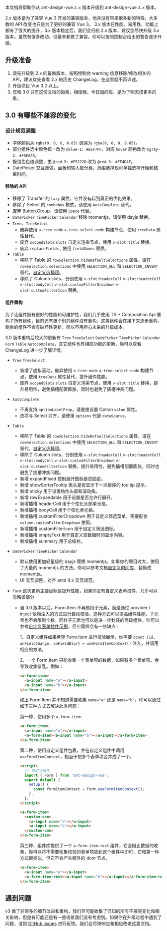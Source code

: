 本文档将帮助你从 ant-design-vue `2.x` 版本升级到 ant-design-vue `3.x` 版本。

2.x 版本是为了兼容 Vue 3 开发的兼容版本，他并没有带来很多新的特性，大多数的 API 改变也只是为了更好的兼容 Vue 3。 3.x 版本在性能、易用性、功能上都有了很大的提升，3.x 版本稳定后，我们会归档 2.x 版本，建议您尽快升级 3.x 版本。虽然有很多改动，但基本都做了兼容，你可以按照控制台给出的警告逐步升级。

## 升级准备

1. 请先升级到 2.x 的最新版本，按照控制台 warning 信息移除/修改相关的 API，建议优先查看 2.x 的历史 ChangeLog，在这里就不再详述。
2. 升级项目 Vue 3.2 以上。
3. 您和 3.0 只有这份文档的距离，相信我，今日加的班，是为了明天摸更多的鱼。

## 3.0 有哪些不兼容的变化

### 设计规范调整

- 字体颜色从 `rgba(0, 0, 0, 0.65)` 调深为 `rgba(0, 0, 0, 0.85)`。
- 部分组件选中颜色统一改为 `@blue-1: #E6F7FF`，对应 `hover` 颜色改为 `@gray-2: #FAFAFA`。
- 报错色色值调整，由 `@red-5: #F5222D` 改为 `@red-5: #FF4D4F`。
- DatePicker 交互重做，面板和输入框分离，范围选择现可单独选择开始和结束时间。

#### 移除的 API

- 移除了 Transfer 的 `lazy` 属性，它并没有起到真正的优化效果。
- 移除了 Select 的 `combobox` 模式，请使用 `AutoComplete` 替代。
- 废弃 Button.Group，请使用 `Space` 代替。
- `DatePicker` `TimePicker` `Calendar` 移除 momentjs，请使用 dayjs 替换。
- `Tree`、`TreeSelect`
  - 废弃使用 `a-tree-node` `a-tree-select-node` 构建节点，使用 `treeData` 属性替代。
  - 废弃 `scopedSlots` `slots` 自定义渲染节点，使用 `v-slot:title` 替换。
  - 废弃 `replaceFields` , 使用 `fieldNames` 替换。
- `Table`
  - 移除了 Table 的 `rowSelection.hideDefaultSelections` 属性，请在 `rowSelection.selections` 中使用 `SELECTION_ALL` 和 `SELECTION_INVERT` 替代，[自定义选择项](/components/table/#components-table-demo-row-selection-custom)。
  - 移除了 Column slots，分别使用 `v-slot:headerCell` `v-slot:headerCell` `v-slot:bodyCell` `v-slot:customFilterDropdown` `v-slot:customFilterIcon` 替换。

#### 组件重构

为了让组件拥有更好的性能和可维护性，我们几乎使用 TS + Composition Api 重构了所有组件，目前还有极个别的组件没有重构，这类组件会在接下来逐步重构，剩余的组件不会有破坏性更新，所以不用担心未来的升级成本。

3.0 版本重构后较大的更新有 `Tree` `TreeSelect` `DatePicker` `TimePicker` `Calendar` `Form` `Table` `AutoComplete`，其它组件也有相应功能的更新，你可以查看 ChangeLog 进一步了解详情。

- `Tree` `TreeSelect`

  - 新增了虚拟滚动，废弃使用 `a-tree-node` `a-tree-select-node` 构建节点，使用 `treeData` 属性替代，提升组件性能。
  - 废弃 `scopedSlots` `slots` 自定义渲染节点，使用 `v-slot:title` 替换，提升易用性，避免插槽配置膨胀，同时也避免了插槽冲突问题。

- `AutoComplete`

  - 不再支持 `optionLabelProp`，请直接设置 Option `value` 属性。
  - 选项与 Select 对齐，请使用 `options` 代替 `dataSource`。

- `Table`

  - 移除了 Table 的 `rowSelection.hideDefaultSelections` 属性，请在 `rowSelection.selections` 中使用 `SELECTION_ALL` 和 `SELECTION_INVERT` 替代，[自定义选择项](/components/table/#components-table-demo-row-selection-custom)。
  - 移除了 Column slots，分别使用 `v-slot:headerCell` `v-slot:headerCell` `v-slot:bodyCell` `v-slot:customFilterDropdown` `v-slot:customFilterIcon` 替换，提升易用性，避免插槽配置膨胀，同时也避免了插槽冲突问题。
  - 新增 expandFixed 控制展开图标是否固定。
  - 新增 showSorterTooltip 表头是否显示下一次排序的 tooltip 提示。
  - 新增 sticky 用于设置粘性头部和滚动条。
  - 新增 rowExpandable 用于设置是否允许行展开。
  - 新增插槽 headerCell 用于个性化头部单元格。
  - 新增插槽 bodyCell 用于个性化单元格。
  - 新增插槽 customFilterDropdown 用于自定义筛选菜单，需要配合 `column.customFilterDropdown` 使用。
  - 新增插槽 customFilterIcon 用于自定义筛选图标。
  - 新增插槽 emptyText 用于自定义空数据时的显示内容。
  - 新增插槽 summary 用于总结栏。

- `DatePicker` `TimePicker` `Calendar`

  - 默认使用更加轻量级的 dayjs 替换 momentjs，如果你的项目过大，使用了大量的 momentjs 的方法，你可以参考文档[自定义时间库](/docs/vue/replace-date-cn)，替换成 momentjs。
  - UI 交互调整，对齐 antd 4.x 交互规范。

- `Form` 这次更新主要目标是提升性能，如果你没有自定义表单控件，几乎可以忽略该部分

  - 自 3.0 版本以后，Form.Item 不再劫持子元素，而是通过 provider / inject 依赖注入的方式进行自动校验，这种方式可以提高组件性能，子元素也不会限制个数，同样子元素也可以是进一步封装的高级组件。你可以参考[自定义表单控件示例](#components-form-demo-customized-form-controls)，但它同样会有一些缺点：

    1、自定义组件如果希望 Form.Item 进行校验展示，你需要 `const {id, onFieldChange, onFieldBlur} = useFormItemContext()` 注入，并调用相应的方法。

    2、一个 Form.Item 只能收集一个表单项的数据，如果有多个表单项，会导致收集错乱。例如：

    ```html
    <a-form-item>
      <a-input name="a"></a-input>
      <a-input name="b"></a-input>
    </a-form-item>
    ```

    如上 Form.Item 并不知道需要收集 `name="a"` 还是 `name="b"`，你可以通过如下三种方式去解决此类问题：

    第一种，使用多个 `a-form-item`:

    ```html
    <a-form-item>
      <a-input name="a"></a-input>
      <a-form-item><a-input name="b"></a-input></a-form-item>
    </a-form-item>
    ```

    第二种，使用自定义组件包裹，并在自定义组件中调用 `useFormItemContext`，相当于把多个表单项合并成了一个。

    ```html
    <script>
      // 自定义组件
      import { Form } from 'ant-design-vue';
      export default {
        setup() {
          const formItemContext = Form.useFormItemContext();
        },
      };
    </script>
    ```

    ```html
    <a-form-item>
      <custom-com>
        <a-input name="a"></a-input>
        <a-input name="b"></a-input>
      </custom-com>
    </a-form-item>
    ```

    第三种，组件库提供了一个 `a-form-item-rest` 组件，它会阻止数据的收集，你可以将不需要收集校验的表单项放到这个组件中即可，它和第一种方式很类似，但它不会产生额外的 dom 节点。

    ```html
    <a-form-item>
      <a-input name="a"></a-input>
      <a-form-item-rest><a-input name="b"></a-input></a-form-item-rest>
    </a-form-item>
    ```

## 遇到问题

v3 做了非常多的细节改进和重构，我们尽可能收集了已知的所有不兼容变化和相关影响，但是有可能还是有一些场景我们没有考虑到。如果你在升级过程中遇到了问题，请到 [GitHub issues](https://vuecomponent.github.io/issue-helper/) 进行反馈。我们会尽快响应和相应改进这篇文档。
